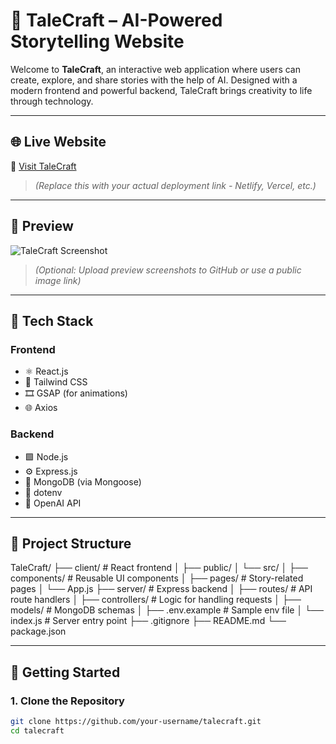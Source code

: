 # 📖 TaleCraft – AI-Powered Storytelling Website

Welcome to **TaleCraft**, an interactive web application where users can create, explore, and share stories with the help of AI. Designed with a modern frontend and powerful backend, TaleCraft brings creativity to life through technology.

---

## 🌐 Live Website

🔗 [Visit TaleCraft](https://your-deployed-site-link.com)  
> *(Replace this with your actual deployment link - Netlify, Vercel, etc.)*

---

## 📸 Preview

![TaleCraft Screenshot](https://your-screenshot-link.com)  
> *(Optional: Upload preview screenshots to GitHub or use a public image link)*

---

## 🚀 Tech Stack

### Frontend
- ⚛️ React.js  
- 🎨 Tailwind CSS  
- 🎞️ GSAP (for animations)  
- 🌐 Axios

### Backend
- 🟩 Node.js  
- ⚙️ Express.js  
- 🍃 MongoDB (via Mongoose)  
- 🔐 dotenv  
- 🤖 OpenAI API

---

## 📁 Project Structure
TaleCraft/
├── client/ # React frontend
│ ├── public/
│ └── src/
│ ├── components/ # Reusable UI components
│ ├── pages/ # Story-related pages
│ └── App.js
├── server/ # Express backend
│ ├── routes/ # API route handlers
│ ├── controllers/ # Logic for handling requests
│ ├── models/ # MongoDB schemas
│ ├── .env.example # Sample env file
│ └── index.js # Server entry point
├── .gitignore
├── README.md
└── package.json


---

## 🔧 Getting Started

### 1. Clone the Repository

```bash
git clone https://github.com/your-username/talecraft.git
cd talecraft

